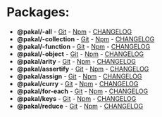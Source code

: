 # Packages:
- **@pakal/-all** - [Git](https://github.com/yisraelx/pakal/blob/master/modules/-all) - [Npm](https://npmjs.com/package/@pakal/-all) - [CHANGELOG](https://github.com/yisraelx/pakal/blob/master/modules/-all/CHANGELOG.md)
- **@pakal/-collection** - [Git](https://github.com/yisraelx/pakal/blob/master/modules/-collection) - [Npm](https://npmjs.com/package/@pakal/-collection) - [CHANGELOG](https://github.com/yisraelx/pakal/blob/master/modules/-collection/CHANGELOG.md)
- **@pakal/-function** - [Git](https://github.com/yisraelx/pakal/blob/master/modules/-function) - [Npm](https://npmjs.com/package/@pakal/-function) - [CHANGELOG](https://github.com/yisraelx/pakal/blob/master/modules/-function/CHANGELOG.md)
- **@pakal/-object** - [Git](https://github.com/yisraelx/pakal/blob/master/modules/-object) - [Npm](https://npmjs.com/package/@pakal/-object) - [CHANGELOG](https://github.com/yisraelx/pakal/blob/master/modules/-object/CHANGELOG.md)
- **@pakal/arity** - [Git](https://github.com/yisraelx/pakal/blob/master/modules/arity) - [Npm](https://npmjs.com/package/@pakal/arity) - [CHANGELOG](https://github.com/yisraelx/pakal/blob/master/modules/arity/CHANGELOG.md)
- **@pakal/assertify** - [Git](https://github.com/yisraelx/pakal/blob/master/modules/assertify) - [Npm](https://npmjs.com/package/@pakal/assertify) - [CHANGELOG](https://github.com/yisraelx/pakal/blob/master/modules/assertify/CHANGELOG.md)
- **@pakal/assign** - [Git](https://github.com/yisraelx/pakal/blob/master/modules/assign) - [Npm](https://npmjs.com/package/@pakal/assign) - [CHANGELOG](https://github.com/yisraelx/pakal/blob/master/modules/assign/CHANGELOG.md)
- **@pakal/curry** - [Git](https://github.com/yisraelx/pakal/blob/master/modules/curry) - [Npm](https://npmjs.com/package/@pakal/curry) - [CHANGELOG](https://github.com/yisraelx/pakal/blob/master/modules/curry/CHANGELOG.md)
- **@pakal/for-each** - [Git](https://github.com/yisraelx/pakal/blob/master/modules/for-each) - [Npm](https://npmjs.com/package/@pakal/for-each) - [CHANGELOG](https://github.com/yisraelx/pakal/blob/master/modules/for-each/CHANGELOG.md)
- **@pakal/keys** - [Git](https://github.com/yisraelx/pakal/blob/master/modules/keys) - [Npm](https://npmjs.com/package/@pakal/keys) - [CHANGELOG](https://github.com/yisraelx/pakal/blob/master/modules/keys/CHANGELOG.md)
- **@pakal/reduce** - [Git](https://github.com/yisraelx/pakal/blob/master/modules/reduce) - [Npm](https://npmjs.com/package/@pakal/reduce) - [CHANGELOG](https://github.com/yisraelx/pakal/blob/master/modules/reduce/CHANGELOG.md)
